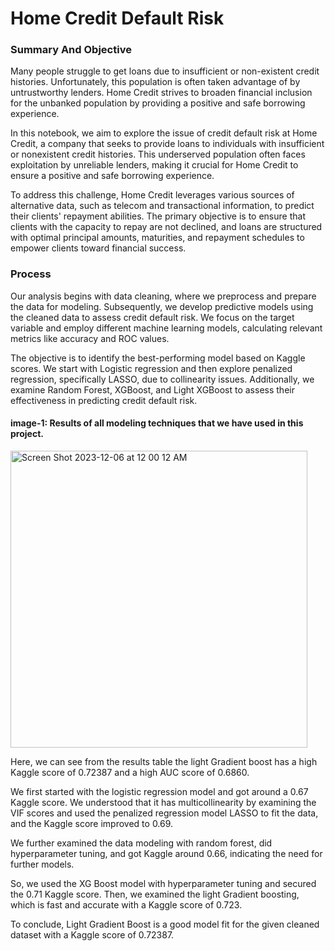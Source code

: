 # Home Credit Default Risk
### Summary And Objective
Many people struggle to get loans due to insufficient or non-existent credit histories. Unfortunately, this population is often taken advantage of by untrustworthy lenders. Home Credit strives to broaden financial inclusion for the unbanked population by providing a positive and safe borrowing experience.

In this notebook, we aim to explore the issue of credit default risk at Home Credit, a company that seeks to provide loans to individuals with insufficient or nonexistent credit histories. This underserved population often faces exploitation by unreliable lenders, making it crucial for Home Credit to ensure a positive and safe borrowing experience.

To address this challenge, Home Credit leverages various sources of alternative data, such as telecom and transactional information, to predict their clients' repayment abilities.
The primary objective is to ensure that clients with the capacity to repay are not declined, and loans are structured with optimal principal amounts, maturities, and repayment schedules to empower clients toward financial success.

### Process 

Our analysis begins with data cleaning, where we preprocess and prepare the data for modeling. Subsequently, we develop predictive models using the cleaned data to assess credit default risk. We focus on the target variable and employ different machine learning models, calculating relevant metrics like accuracy and ROC values.

The objective is to identify the best-performing model based on Kaggle scores. We start with Logistic regression and then explore penalized regression, specifically LASSO, due to collinearity issues. Additionally, we examine Random Forest, XGBoost, and Light XGBoost to assess their effectiveness in predicting credit default risk.

#### image-1: Results of all modeling techniques that we have used in this project.

<img width="475" alt="Screen Shot 2023-12-06 at 12 00 12 AM" src="https://github.com/tkram10/Career_Capstone/assets/72302122/1a8a6e85-03dd-4be4-b94f-bc2a294aecca">

Here, we can see from the results table the light Gradient boost has a high Kaggle score of 0.72387 and a high AUC score of 0.6860.

We first started with the logistic regression model and got around a 0.67 Kaggle score. We understood that it has multicollinearity by examining the VIF scores and used the penalized regression model LASSO to fit the data, and the Kaggle score improved to 0.69.

We further examined the data modeling with random forest, did hyperparameter tuning, and got Kaggle around 0.66, indicating the need for further models.

So, we used the XG Boost model with hyperparameter tuning and secured the 0.71 Kaggle score. Then, we examined the light Gradient boosting, which is fast and accurate with a Kaggle score of 0.723.

To conclude, Light Gradient Boost is a good model fit for the given cleaned dataset with a Kaggle score of 0.72387.


